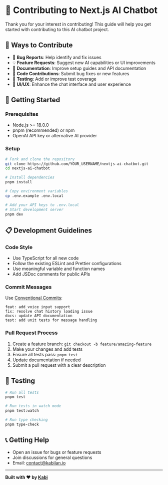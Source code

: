 # 🤝 Contributing to Next.js AI Chatbot

Thank you for your interest in contributing! This guide will help you get started with contributing to this AI chatbot project.

## 🌟 Ways to Contribute

- 🐛 **Bug Reports**: Help identify and fix issues
- 💡 **Feature Requests**: Suggest new AI capabilities or UI improvements
- 📝 **Documentation**: Improve setup guides and API documentation
- 🔧 **Code Contributions**: Submit bug fixes or new features
- 🧪 **Testing**: Add or improve test coverage
- 🎨 **UI/UX**: Enhance the chat interface and user experience

## 🚀 Getting Started

### Prerequisites
- Node.js >= 18.0.0
- pnpm (recommended) or npm
- OpenAI API key or alternative AI provider

### Setup
```bash
# Fork and clone the repository
git clone https://github.com/YOUR_USERNAME/nextjs-ai-chatbot.git
cd nextjs-ai-chatbot

# Install dependencies
pnpm install

# Copy environment variables
cp .env.example .env.local

# Add your API keys to .env.local
# Start development server
pnpm dev
```

## 📋 Development Guidelines

### Code Style
- Use TypeScript for all new code
- Follow the existing ESLint and Prettier configurations
- Use meaningful variable and function names
- Add JSDoc comments for public APIs

### Commit Messages
Use [Conventional Commits](https://www.conventionalcommits.org/):
```
feat: add voice input support
fix: resolve chat history loading issue
docs: update API documentation
test: add unit tests for message handling
```

### Pull Request Process
1. Create a feature branch: `git checkout -b feature/amazing-feature`
2. Make your changes and add tests
3. Ensure all tests pass: `pnpm test`
4. Update documentation if needed
5. Submit a pull request with a clear description

## 🧪 Testing
```bash
# Run all tests
pnpm test

# Run tests in watch mode
pnpm test:watch

# Run type checking
pnpm type-check
```

## 📞 Getting Help
- Open an issue for bugs or feature requests
- Join discussions for general questions
- Email: [contact@kabilan.io](mailto:contact@kabilan.io)

---

**Built with ❤️ by [Kabi](https://github.com/Kabi10)**
